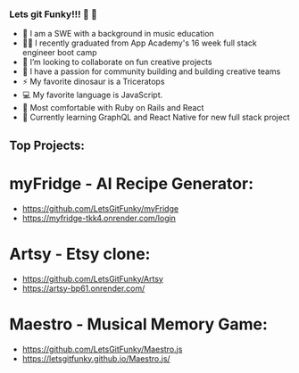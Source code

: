 ### Lets git Funky!!! 🕺 🎸

- 🎹 I am a SWE with a background in music education
- 👨‍🎓 I recently graduated from App Academy's 16 week full stack engineer boot camp 
- 👯 I’m looking to collaborate on fun creative projects
- 💝 I have a passion for community building and building creative teams
- ⚡ My favorite dinosaur is a Triceratops
- 💻 My favorite language is JavaScript.
- 💓 Most comfortable with Ruby on Rails and React
- 📝 Currently learning GraphQL and React Native for new full stack project

## Top Projects: 
# myFridge - AI Recipe Generator:
- https://github.com/LetsGitFunky/myFridge
- https://myfridge-tkk4.onrender.com/login

# Artsy - Etsy clone:
- https://github.com/LetsGitFunky/Artsy
- https://artsy-bp61.onrender.com/

# Maestro - Musical Memory Game:
- https://github.com/LetsGitFunky/Maestro.js
- https://letsgitfunky.github.io/Maestro.js/

